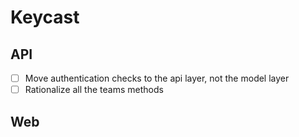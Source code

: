 # Keycast

## API

- [ ] Move authentication checks to the api layer, not the model layer
- [ ] Rationalize all the teams methods

## Web
